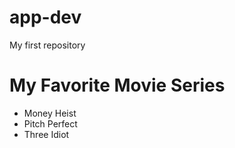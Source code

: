 # app-dev
My first repository

# My Favorite Movie Series

- Money Heist
- Pitch Perfect
- Three Idiot
